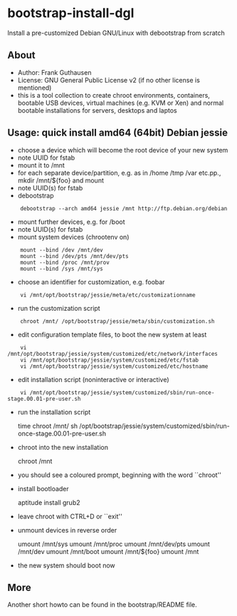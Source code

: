 # bootstrap-install-dgl
Install a pre-customized Debian GNU/Linux with debootstrap from scratch

## About

* Author: Frank Guthausen
* License: GNU General Public License v2 (if no other license is mentioned)
* this is a tool collection to create chroot environments, containers, bootable USB devices, virtual machines (e.g. KVM or Xen) and normal bootable installations for servers, desktops and laptos

## Usage: quick install amd64 (64bit) Debian jessie

* choose a device which will become the root device of your new system
* note UUID for fstab
* mount it to /mnt
* for each separate device/partition, e.g. as in /home /tmp /var etc.pp., mkdir /mnt/${foo} and mount
* note UUID(s) for fstab
* debootstrap

```
    debootstrap --arch amd64 jessie /mnt http://ftp.debian.org/debian
```

* mount further devices, e.g. for /boot
* note UUID(s) for fstab
* mount system devices (chrootenv on)

```
    mount --bind /dev /mnt/dev
    mount --bind /dev/pts /mnt/dev/pts
    mount --bind /proc /mnt/prov
    mount --bind /sys /mnt/sys
```

* choose an identifier for customization, e.g. foobar

```
    vi /mnt/opt/bootstrap/jessie/meta/etc/customizationname
```

* run the customization script

```
    chroot /mnt/ /opt/bootstrap/jessie/meta/sbin/customization.sh
```

* edit configuration template files, to boot the new system at least

```
    vi /mnt/opt/bootstrap/jessie/system/customized/etc/network/interfaces
    vi /mnt/opt/bootstrap/jessie/system/customized/etc/fstab
    vi /mnt/opt/bootstrap/jessie/system/customized/etc/hostname
```

* edit installation script (noninteractive or interactive)

```
    vi /mnt/opt/bootstrap/jessie/system/customized/sbin/run-once-stage.00.01-pre-user.sh
```

* run the installation script

    time chroot /mnt/ sh /opt/bootstrap/jessie/system/customized/sbin/run-once-stage.00.01-pre-user.sh

* chroot into the new installation

    chroot /mnt

* you should see a coloured prompt, beginning with the word ``chroot''
* install bootloader

    aptitude install grub2

* leave chroot with CTRL+D or ``exit''
* unmount devices in reverse order

    umount /mnt/sys
    umount /mnt/proc
    umount /mnt/dev/pts
    umount /mnt/dev
    umount /mnt/boot
    umount /mnt/${foo}
    umount /mnt

* the new system should boot now

## More
Another short howto can be found in the bootstrap/README file.
